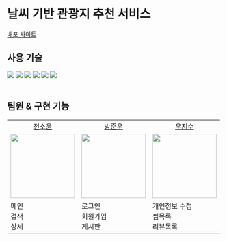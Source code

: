 # 날씨 기반 관광지 추천 서비스

[배포 사이트](https://beamish-granita-fdb9c4.netlify.app/)

## 사용 기술

<div>
<img src="https://img.shields.io/badge/React-61DAFB?style=for-the-badge&logo=React&logoColor=black">
<img src="https://img.shields.io/badge/vite-646CFF?style=for-the-badge&logo=vite&logoColor=white">
<img src="https://img.shields.io/badge/Axios-5A29E4?style=for-the-badge&logo=Axios&logoColor=white">
<img src="https://img.shields.io/badge/styledcomponents-DB7093?style=for-the-badge&logo=styled-components&logoColor=white">
<img src="https://img.shields.io/badge/scss-CC6699?style=for-the-badge&logo=sass&logoColor=white">
<img src="https://img.shields.io/badge/reactrouter-CA4245?style=for-the-badge&logo=reactrouter&logoColor=white">
<br /><br />
</div>

## 팀원 & 구현 기능

<table>
  <tbody>
  <tr>
  <td align="center"><a href="https://github.com/ddoyun">전소윤</a></td>
  <td align="center"><a href="https://github.com/mineclover">방준우</a></td>
  <td align="center"><a href="https://github.com/jisooround">우지수</a></td>
  </tr>
  <tr>
  <td align="center"><a href="https://github.com/ddoyun"><img src="https://avatars.githubusercontent.com/u/46959186?v=4" width="150px;" /></a></td>
  <td align="center"><a href="https://github.com/mineclover"><img src="https://avatars.githubusercontent.com/u/61359316?v=4" width="150px;" /></a></td>
  <td align="center"><a href="https://github.com/jisooround"><img src="https://avatars.githubusercontent.com/u/110647022?v=4" width="150px;" /></a></td>
  </tr>
  <td> 메인<br/>검색<br/>상세</td>
  <td> 로그인<br/>회원가입<br/>게시판</td>
  <td> 개인정보 수정<br/>찜목록<br/>리뷰목록</td>
  </tbody>
</table>

